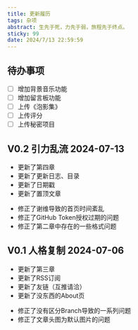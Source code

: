 ```yaml
---
title: 更新履历
tags: 杂项
abstract: 生先于死，力先于弱，旅程先于终点。
sticky: 99
date: 2024/7/13 22:59:59
---
```


## 待办事项
- [ ] 增加背景音乐功能
- [ ] 增加留言板功能
- [ ] 上传《泡影集》
- [ ] 上传评分
- [ ] 上传秘密项目

## V0.2 引力乱流 2024-07-13

+ 更新了第四章
+ 更新了更新日志、目录
+ 更新了日期戳
+ 更新了置顶文章
- 修正了谢维导致的首页时间紊乱
- 修正了GitHub Token授权过期的问题
- 修正了第二章中存在的一些格式问题


## V0.1 人格复制 2024-07-06

+ 更新了第三章
+ 更新了RSS订阅
+ 更新了友链（互推请洽）
+ 更新了没东西的About页
- 修正了没有区分Branch导致的一系列问题
- 修正了文章头图为默认图片的问题

